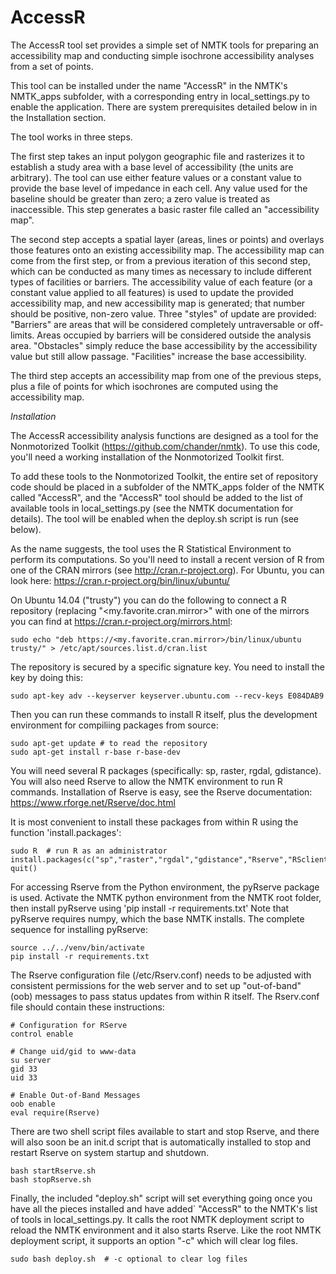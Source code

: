 # AccessR

The AccessR tool set provides a simple set of NMTK tools for preparing an
accessibility map and conducting simple isochrone accessibility analyses
from a set of points.

This tool can be installed under the name "AccessR" in the NMTK's
NMTK_apps subfolder, with a corresponding entry in local_settings.py to
enable the application.  There are system prerequisites detailed below
in in the Installation section.

The tool works in three steps.

The first step takes an input polygon geographic file and rasterizes
it to establish a study area with a base level of accessibility (the
units are arbitrary).  The tool can use either feature values or a
constant value to provide the base level of impedance in each cell.
Any value used for the baseline should be greater than zero; a zero
value is treated as inaccessible.  This step generates a basic raster
file called an "accessibility map".

The second step accepts a spatial layer (areas, lines or points)
and overlays those features onto an existing accessibility map. The
accessibility map can come from the first step, or from a previous
iteration of this second step, which can be conducted as many times
as necessary to include different types of facilities or barriers.
The accessibility value of each feature (or a constant value applied to
all features) is used to update the provided accessibility map, and new
accessibility map is generated; that number should be positive, non-zero
value.  Three "styles" of update are provided: "Barriers" are areas that
will be considered completely untraversable or off-limits.  Areas occupied
by barriers will be considered outside the analysis area.  "Obstacles"
simply reduce the base accessibility by the accessibility value but
still allow passage.  "Facilities" increase the base accessibility.

The third step accepts an accessibility map from one of the previous
steps, plus a file of points for which isochrones are computed using
the accessibility map.

*Installation*

The AccessR accessibility analysis functions are designed as a tool for the
Nonmotorized Toolkit (https://github.com/chander/nmtk).  To use this code,
you'll need a working installation of the Nonmotorized Toolkit first.

To add these tools to the Nonmotorized Toolkit, the entire set of repository
code should be placed in a subfolder of the NMTK_apps folder of the NMTK
called "AccessR", and the "AccessR" tool should be added to the list of
available tools in local_settings.py (see the NMTK documentation for details).
The tool will be enabled when the deploy.sh script is run (see below).

As the name suggests, the tool uses the R Statistical Environment to
perform its computations.  So you'll need to install a recent version
of R from one of the CRAN mirrors (see http://cran.r-project.org).
For Ubuntu, you can look here: https://cran.r-project.org/bin/linux/ubuntu/

On Ubuntu 14.04 ("trusty") you can do the following to connect a
R repository (replacing "<my.favorite.cran.mirror>" with one of the
mirrors you can find at https://cran.r-project.org/mirrors.html:

    sudo echo "deb https://<my.favorite.cran.mirror>/bin/linux/ubuntu trusty/" > /etc/apt/sources.list.d/cran.list
    
The repository is secured by a specific signature key.  You need to
install the key by doing this:

    sudo apt-key adv --keyserver keyserver.ubuntu.com --recv-keys E084DAB9

Then you can run these commands to install R itself, plus the development
environment for compiliing packages from source:

    sudo apt-get update # to read the repository
    sudo apt-get install r-base r-base-dev

You will need several R packages (specifically: sp, raster, rgdal,
gdistance).  You will also need Rserve to allow the NMTK environment
to run R commands.  Installation of Rserve is easy, see the Rserve
documentation: https://www.rforge.net/Rserve/doc.html

It is most convenient to install these packages from within R
using the  function 'install.packages':

    sudo R  # run R as an administrator
    install.packages(c("sp","raster","rgdal","gdistance","Rserve","RSclient"))
    quit()

For accessing Rserve from the Python environment, the pyRserve package
is used.  Activate the NMTK python environment from the NMTK root folder,
then install pyRserve using 'pip install -r requirements.txt' Note that
pyRserve requires numpy, which the base NMTK installs.  The complete
sequence for installing pyRserve:

    source ../../venv/bin/activate
    pip install -r requirements.txt

The Rserve configuration file (/etc/Rserv.conf) needs to be adjusted with
consistent permissions for the web server and to set up "out-of-band" (oob)
messages to pass status updates from within R itself.  The Rserv.conf file
should contain these instructions:

    # Configuration for RServe
    control enable

    # Change uid/gid to www-data
    su server
    gid 33
    uid 33

    # Enable Out-of-Band Messages
    oob enable
    eval require(Rserve)

There are two shell script files available to start and stop Rserve, and
there will also soon be an init.d script that is automatically installed to
stop and restart Rserve on system startup and shutdown.

    bash startRserve.sh
    bash stopRserve.sh

Finally, the included "deploy.sh" script will set everything going once
you have all the pieces installed and have added` "AccessR" to the NMTK's
list of tools in local_settings.py.  It calls the root NMTK deployment script
to reload the NMTK environment and it also starts Rserve.  Like the root NMTK
deployment script, it supports an option "-c" which will clear log files.

    sudo bash deploy.sh  # -c optional to clear log files
